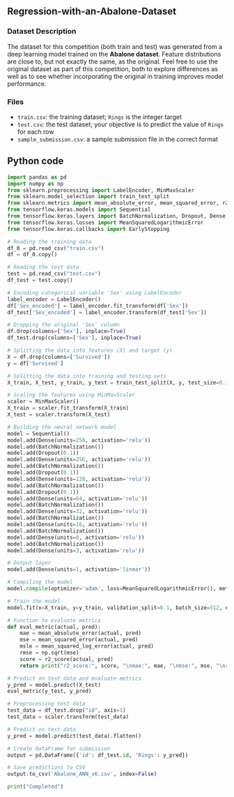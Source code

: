 ## Regression-with-an-Abalone-Dataset

### Dataset Description
The dataset for this competition (both train and test) was generated from a deep learning model trained on the **Abalone dataset**. Feature distributions are close to, but not exactly the same, as the original. Feel free to use the original dataset as part of this competition, both to explore differences as well as to see whether incorporating the original in training improves model performance.

### Files
- `train.csv`: the training dataset; `Rings` is the integer target
- `test.csv`: the test dataset; your objective is to predict the value of `Rings` for each row
- `sample_submission.csv`: a sample submission file in the correct format


## Python code 
```python
import pandas as pd
import numpy as np
from sklearn.preprocessing import LabelEncoder, MinMaxScaler
from sklearn.model_selection import train_test_split
from sklearn.metrics import mean_absolute_error, mean_squared_error, r2_score, mean_squared_log_error
from tensorflow.keras.models import Sequential
from tensorflow.keras.layers import BatchNormalization, Dropout, Dense
from tensorflow.keras.losses import MeanSquaredLogarithmicError
from tensorflow.keras.callbacks import EarlyStopping
```

```python
# Reading the training data
df_0 = pd.read_csv("train.csv")
df = df_0.copy()
```

```python
# Reading the test data
test = pd.read_csv("test.csv")
df_test = test.copy()
```

```python
# Encoding categorical variable 'Sex' using LabelEncoder
label_encoder = LabelEncoder()
df['Sex_encoded'] = label_encoder.fit_transform(df['Sex'])
df_test['Sex_encoded'] = label_encoder.transform(df_test['Sex'])
```

```python
# Dropping the original 'Sex' column
df.drop(columns=['Sex'], inplace=True)
df_test.drop(columns=['Sex'], inplace=True)
```

```python
# Splitting the data into features (X) and target (y)
X = df.drop(columns=['Survived'])
y = df['Survived']
```

```python
# Splitting the data into training and testing sets
X_train, X_test, y_train, y_test = train_test_split(X, y, test_size=0.1, random_state=42)
```

```python
# Scaling the features using MinMaxScaler
scaler = MinMaxScaler()
X_train = scaler.fit_transform(X_train)
X_test = scaler.transform(X_test)
```

```python
# Building the neural network model
model = Sequential()
model.add(Dense(units=256, activation='relu'))
model.add(BatchNormalization())
model.add(Dropout(0.1))
model.add(Dense(units=256, activation='relu'))
model.add(BatchNormalization())
model.add(Dropout(0.1))
model.add(Dense(units=128, activation='relu'))
model.add(BatchNormalization())
model.add(Dropout(0.1))
model.add(Dense(units=64, activation='relu'))
model.add(BatchNormalization())
model.add(Dense(units=32, activation='relu'))
model.add(BatchNormalization())
model.add(Dense(units=16, activation='relu'))
model.add(BatchNormalization())
model.add(Dense(units=8, activation='relu'))
model.add(BatchNormalization())
model.add(Dense(units=3, activation='relu'))

# Output layer
model.add(Dense(units=1, activation='linear'))
```

```python
# Compiling the model
model.compile(optimizer='adam', loss=MeanSquaredLogarithmicError(), metrics=['msle'])
```

```python
# Train the model
model.fit(x=X_train, y=y_train, validation_split=0.1, batch_size=512, epochs=1000, callbacks=[EarlyStopping(monitor="val_loss", mode="auto", verbose=1, patience=20)])
```

```python
# Function to evaluate metrics
def eval_metric(actual, pred):
    mae = mean_absolute_error(actual, pred)
    mse = mean_squared_error(actual, pred)
    msle = mean_squared_log_error(actual, pred)
    rmse = np.sqrt(mse)
    score = r2_score(actual, pred)
    return print("r2_score:", score, "\nmae:", mae, "\nmse:", mse, "\nrmse:", rmse, "\nmsle:", msle)
```

```python
# Predict on test data and evaluate metrics
y_pred = model.predict(X_test)
eval_metric(y_test, y_pred)
```

```python
# Preprocessing test data
test_data = df_test.drop("id", axis=1)
test_data = scaler.transform(test_data)
```

```python
# Predict on test data
y_pred = model.predict(test_data).flatten()
```

```python
# Create DataFrame for submission
output = pd.DataFrame({'id': df_test.id, 'Rings': y_pred})
```

```python
# Save predictions to CSV
output.to_csv('Abalone_ANN_v6.csv', index=False)

print("Completed")
``` 
